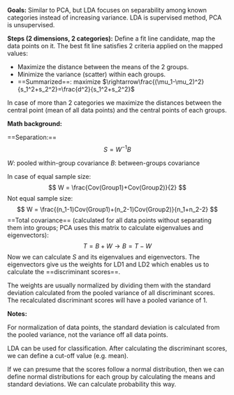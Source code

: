 **Goals:**
Similar to PCA, but LDA focuses on separability among known categories instead of increasing variance. LDA is supervised method, PCA is unsupervised.

**Steps (2 dimensions, 2 categories):**
Define a fit line candidate, map the data points on it. The best fit line satisfies 2 criteria applied on the mapped values:
- Maximize the distance between the means of the 2 groups.
- Minimize the variance (scatter) within each groups.
- ==Summarized==: maximize $\rightarrow\frac{(\mu_1-\mu_2)^2}{s_1^2+s_2^2}=\frac{d^2}{s_1^2+s_2^2}$

In case of more than 2 categories we maximize the distances between the central point (mean of all data points) and the central points of each groups.

**Math background:**

==Separation:==
$$
S = W^{-1}B
$$

$W$: pooled within-group covariance
$B$: between-groups covariance

In case of equal sample size:
$$
W = \frac{Cov(Group1)+Cov(Group2)}{2}
$$
Not equal sample size:
$$
W = \frac{(n_1-1)Cov(Group1)+(n_2-1)Cov(Group2)}{n_1+n_2-2}
$$
==Total covariance== (calculated for all data points without separating them into groups; PCA uses this matrix to calculate eigenvalues and eigenvectors):
$$
T=B+W \rightarrow B = T-W
$$
Now we can calculate $S$ and its eigenvalues and eigenvectors. The eigenvectors give us the weights for LD1 and LD2 which enables us to calculate the ==discriminant scores==.

The weights are usually normalized by dividing them with the standard deviation calculated from the pooled variance of all discriminant scores. The recalculated discriminant scores will have a pooled variance of 1.

**Notes:**

For normalization of data points, the standard deviation is calculated from the pooled variance, not the variance off all data points.

LDA can be used for classification. After calculating the discriminant scores, we can define a cut-off value (e.g. mean).

If we can presume that the scores follow a normal distribution, then we can define normal distributions for each group by calculating the means and standard deviations. We can calculate probability this way.